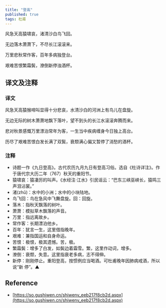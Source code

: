 ```yaml
---
title: "登高"
published: true
tags: 杜甫
---
```


风急天高猿啸哀，渚清沙白鸟飞回。

无边落木萧萧下，不尽长江滚滚来。

万里悲秋常作客，百年多病独登台。

艰难苦恨繁霜鬓，潦倒新停浊酒杯。

## 译文及注释

### 译文

风急天高猿猴啼叫显得十分悲哀，水清沙白的河洲上有鸟儿在盘旋。

无边无际的树木萧萧地飘下落叶，望不到头的长江水滚滚奔腾而来。 　

悲对秋景感慨万里漂泊常年为客，一生当中疾病缠身今日独上高台。 　

历尽了艰难苦恨白发长满了双鬓，衰颓满心偏又暂停了消愁的酒杯。

### 注释

- 诗题一作《九日登高》。古代农历九月九日有登高习俗。选自《杜诗详注》。作于唐代宗大历二年（767）秋天的重阳节。
- 猿啸哀：猿凄厉的叫声。《水经注·江水》引民谣云：“巴东三峡巫峡长，猿鸣三声泪沾裳。”
- 渚(zhǔ)：水中的小洲；水中的小块陆地。
- 鸟飞回：鸟在急风中飞舞盘旋。回：回旋。
- 落木：指秋天飘落的树叶。
- 萧萧：模拟草木飘落的声音。
- 万里：指远离故乡。
- 常作客：长期漂泊他乡。
- 百年：犹言一生，这里借指晚年。
- 艰难：兼指国运和自身命运。
- 苦恨：极恨，极其遗憾。苦，极。
- 繁霜鬓：增多了白发，如鬓边着霜雪。繁，这里作动词，增多。
- 潦倒：衰颓，失意。这里指衰老多病，志不得伸。
- 新停：刚刚停止。重阳登高，按惯例应当喝酒。可杜甫晚年因肺病戒酒，所以说“新
  停”。▲

## Reference

- [https://so.gushiwen.cn/shiwenv_eeb217f8cb2d.aspx](https://so.gushiwen.cn/shiwenv_eeb217f8cb2d.aspx)